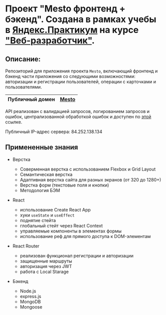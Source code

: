 # Проект "Mesto фронтенд + бэкенд". Создана в рамках учебы в [Яндекс.Практикум](https://praktikum.yandex.ru/) на курсе ["Веб-разработчик"](https://praktikum.yandex.ru/web/).

## Описание:

Репозиторий для приложения проекта `Mesto`, включающий фронтенд и бэкенд части приложения со следующими возможностями: авторизации и регистрации пользователей, операции с карточками и пользователями.

| **Публичный домен** | [Mesto](https://makacuh.nomoredomains.sbs//) |
| ----------------- | -------------------------------------------------------------------- |

API реализован с валидацией запросов, логированием запросов и ошибок, централизованной обработкой ошибок и доступен по [этой](https://api.makacuh.nomoredomains.sbs/) ссылке.

Публичный IP-адрес сервера: 84.252.138.134

## Примененные знания
* Верстка
  - Соверменная верстка с использованием Flexbox и Grid Layout
  - Семантическая верстка
  - Адаптивная верстка сайта для разных экранов (от 320 до 1280+)
  - Верстка форм (текстовые поля и кнопки)
  - Методология БЭМ

* React
  - использование Create React App
  - хуки `useState` и `useEffect`
  - поднятие стейта
  - глобальный стейт через React Context
  - управляемые компоненты в элементах формы
  - использование реф для прямого доступа к DOM-элементам

* React Router
  - реализован функционал  регистрации и авторизации
  - защищенные маршруты
  - авторизация через JWT
  - работа с Local Starage

* Бэкенд
  - Node.js
  - express.js
  - MongoDB
  - Mongoose


